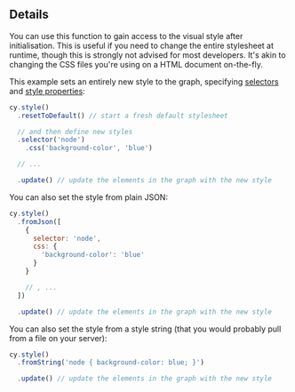 ## Details

You can use this function to gain access to the visual style after initialisation.  This is useful if you need to change the entire stylesheet at runtime, though this is strongly not advised for most developers.  It's akin to changing the CSS files you're using on a HTML document on-the-fly.

This example sets an entirely new style to the graph, specifying [selectors](#selectors) and [style properties](#style):

```js
cy.style()
  .resetToDefault() // start a fresh default stylesheet

  // and then define new styles
  .selector('node')
  	.css('background-color', 'blue')

  // ...

  .update() // update the elements in the graph with the new style
```

You can also set the style from plain JSON:

```js
cy.style()
  .fromJson([
    {
      selector: 'node',
      css: {
        'background-color': 'blue'
      }
    }

    // , ...
  ])

  .update() // update the elements in the graph with the new style
  ```

You can also set the style from a style string (that you would probably pull from a file on your server):

```js
cy.style()
  .fromString('node { background-color: blue; }')

  .update() // update the elements in the graph with the new style
  ```